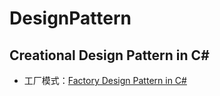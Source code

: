 # DesignPattern
## Creational Design Pattern in C#
- 工厂模式：[Factory Design Pattern in C#](https://github.com/jack-ningtz/DesignPattern/)
